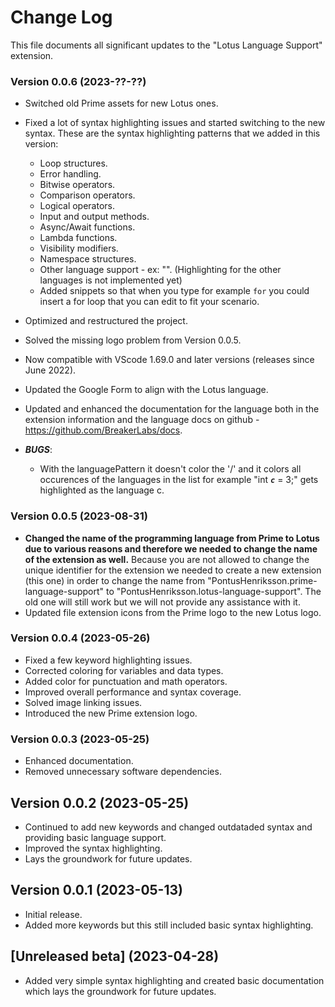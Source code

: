 # Change Log

This file documents all significant updates to the "Lotus Language Support" extension.

### Version 0.0.6 (2023-??-??)

- Switched old Prime assets for new Lotus ones.
- Fixed a lot of syntax highlighting issues and started switching to the new syntax. These are the syntax highlighting patterns that we added in this version:
  - Loop structures.
  - Error handling.
  - Bitwise operators.
  - Comparison operators.
  - Logical operators.
  - Input and output methods.
  - Async/Await functions.
  - Lambda functions.
  - Visibility modifiers.
  - Namespace structures.
  - Other language support - ex: "<c></c>". (Highlighting for the other languages is not implemented yet)
  - Added snippets so that when you type for example `for` you could insert a for loop that you can edit to fit your scenario.
- Optimized and restructured the project.
- Solved the missing logo problem from Version 0.0.5.
- Now compatible with VScode 1.69.0 and later versions (releases since June 2022).
- Updated the Google Form to align with the Lotus language.
- Updated and enhanced the documentation for the language both in the extension information and the language docs on github - https://github.com/BreakerLabs/docs.

- **_BUGS_**:
  - With the languagePattern it doesn't color the '/' and it colors all occurences of the languages in the list for example "int **_`c`_** = 3;" gets highlighted as the language c.

### Version 0.0.5 (2023-08-31)

- **Changed the name of the programming language from Prime to Lotus due to various reasons and therefore we needed to change the name of the extension as well.** Because you are not allowed to change the unique identifier for the extension we needed to create a new extension (this one) in order to change the name from "PontusHenriksson.prime-language-support" to "PontusHenriksson.lotus-language-support". The old one will still work but we will not provide any assistance with it.
- Updated file extension icons from the Prime logo to the new Lotus logo.

### Version 0.0.4 (2023-05-26)

- Fixed a few keyword highlighting issues.
- Corrected coloring for variables and data types.
- Added color for punctuation and math operators.
- Improved overall performance and syntax coverage.
- Solved image linking issues.
- Introduced the new Prime extension logo.

### Version 0.0.3 (2023-05-25)

- Enhanced documentation.
- Removed unnecessary software dependencies.

## Version 0.0.2 (2023-05-25)

- Continued to add new keywords and changed outdataded syntax and providing basic language support.
- Improved the syntax highlighting.
- Lays the groundwork for future updates.

## Version 0.0.1 (2023-05-13)

- Initial release.
- Added more keywords but this still included basic syntax highlighting.

## [Unreleased beta] (2023-04-28)

- Added very simple syntax highlighting and created basic documentation which lays the groundwork for future updates.
